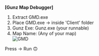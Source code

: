 <b>[Gunz Map Debugger]</b><br>
1. Extract GMD.exe<br>
2. Place GMD.exe -> inside 'Client' folder<br>
3. Gunz Exe: Gunz.exe (your runnable)<br>
4. Map Name: (Any of your map) <br>
![GMD](https://i.imgur.com/6JrMHBr.png)

Press -> Run 🙃
